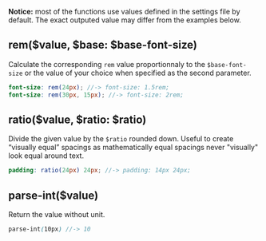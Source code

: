 **Notice:** most of the functions use values defined in the settings file by default.
The exact outputed value may differ from the examples below.

## rem($value<span class="text-muted">, $base: $base-font-size</span>)

Calculate the corresponding `rem` value proportionnaly to the `$base-font-size` or the
value of your choice when specified as the second parameter.

```scss
font-size: rem(24px); //-> font-size: 1.5rem;
font-size: rem(30px, 15px); //-> font-size: 2rem;
```

## ratio($value<span class="text-muted">, $ratio: $ratio</span>)

Divide the given value by the `$ratio` rounded down. Useful to create “visually equal” spacings as
mathematically equal spacings never "visually" look equal around text.

```scss
padding: ratio(24px) 24px; //-> padding: 14px 24px;
```

## parse-int($value)

Return the value without unit.

```scss
parse-int(10px) //-> 10
```
